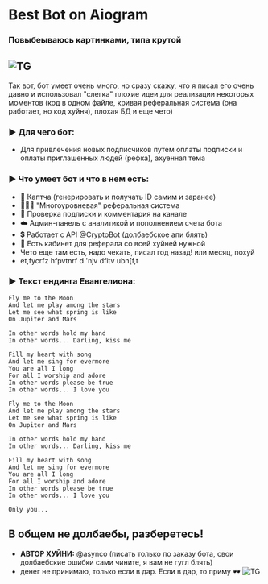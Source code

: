 # Best Bot on Aiogram
### Повыбеываюсь картинками, типа крутой
![TG](https://www.nicepng.com/png/detail/159-1598566_rei-ayanami-evangelion-ayanami-rei-best-girl-nge.png)
---
Так вот, бот умеет очень много, но сразу скажу, что я писал его очень давно и использовал "слегка" плохие идеи для реализации некоторых моментов (код в одном файле, кривая реферальная система (она работает, но код хуйня), плохая БД и еще чето)

### ▶ Для чего бот:

- Для привлечения новых подписчиков путем оплаты подписки и оплаты приглашенных людей (рефка), ахуенная тема

### ▶ Что умеет бот и что в нем есть:

- 🎨 Каптча (генерировать и получать ID самим и заранее)
- 👨🏻‍💻 "Многоуровневая" реферальная система
- 📝 Проверка подписки и комментария на канале
- ☁️ Админ-панель с аналитикой и пополнением счета бота
- 💲 Работает с API @CryptoBot (долбаебское апи блять)
- 📌 Есть кабинет для реферала со всей хуйней нужной
- Чето еще там есть, надо чекать, писал год назад! или месяц, похуй
- et,fycrfz hfpvtnrf d 'njv dfitv ubn[f,t
### ▶ Текст ендинга Евангелиона:
```
Fly me to the Moon
And let me play among the stars
Let me see what spring is like
On Jupiter and Mars

In other words hold my hand
In other words... Darling, kiss me

Fill my heart with song
And let me sing for evermore
You are all I long
For all I worship and adore
In other words please be true
In other words... I love you

Fly me to the Moon
And let me play among the stars
Let me see what spring is like
On Jupiter and Mars

In other words hold my hand
In other words... Darling, kiss me

Fill my heart with song
And let me sing for evermore
You are all I long
For all I worship and adore
In other words please be true
In other words... I love you

Only you...
```

## В общем не долбаебы, разберетесь!
- **АВТОР ХУЙНИ:** @asynco (писать только по заказу бота, свои долбаебские ошибки сами чините, я вам не гугл блять)
- денег не принимаю, только если в дар. Если в дар, то приму 🕶
![TG](https://i.ytimg.com/vi/rQfWIwrv-Bs/maxresdefault.jpg)







